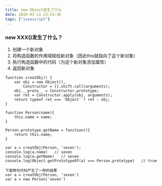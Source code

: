 ```yaml
---
title: new Object发生了什么
date: 2019-03-11 23:53:36
tags: ["javascript"]
---
```


### new XXX()发生了什么？

1. 创建一个新对象
2. 将构造函数的作用域赋给新对象（因此this就指向了这个新对象）
3. 执行构造函数中的代码（为这个新对象添加属性）
4. 返回新对象
   
```
function creatObj() {
    var obj = new Object(),
        Constructor = [].shift.call(arguments);
    obj.__proto__ = Constructor.prototype;
    var ret = Constructor.apply(obj, arguments);
    return typeof ret === 'Object' ? ret : obj;
}

function Person(name){
    this.name = name;
}

Person.prototype.getName = function(){
    return this.name;
}

var a = creatObj(Person, 'seven');
console.log(a.name)   // seven
console.log(a.getName)   // seven
console.log(Object.getPrototypeOf(a) === Person.prototype)   // true

下面两句代码产生了一样的结果
var a = creatObj(Person, 'seven')
var a = new Person('seven')
```